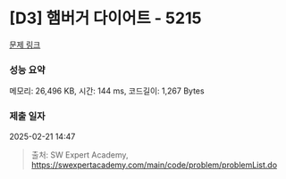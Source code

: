 # [D3] 햄버거 다이어트 - 5215 

[문제 링크](https://swexpertacademy.com/main/code/problem/problemDetail.do?contestProbId=AWT-lPB6dHUDFAVT) 

### 성능 요약

메모리: 26,496 KB, 시간: 144 ms, 코드길이: 1,267 Bytes

### 제출 일자

2025-02-21 14:47



> 출처: SW Expert Academy, https://swexpertacademy.com/main/code/problem/problemList.do